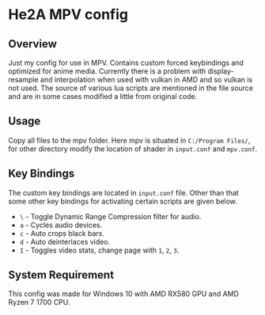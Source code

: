 # He2A MPV config

## Overview
Just my config for use in MPV. Contains custom forced keybindings and optimized for anime media. Currently there is a problem with display-resample and interpolation when used with vulkan in AMD and so vulkan is not used. The source of various lua scripts are mentioned in the file source and are in some cases modified a little from original code.

## Usage
Copy all files to the mpv folder. Here mpv is situated in `C:/Program Files/`, for other directory modify the location of shader in `input.conf` and `mpv.conf`.

## Key Bindings
The custom key bindings are located in `input.conf` file. Other than that some other key bindings for activating certain scripts are given below.
* `\` - Toggle Dynamic Range Compression filter for audio.
* `a` - Cycles audio devices.
* `c` - Auto crops black bars.
* `d` - Auto deinterlaces video.
* `I` - Toggles video stats, change page with `1`, `2`, `3`.

## System Requirement
This config was made for Windows 10 with AMD RX580 GPU and AMD Ryzen 7 1700 CPU.
